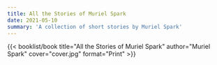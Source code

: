 ```yaml
---
title: All the Stories of Muriel Spark
date: 2021-05-10
summary: 'A collection of short stories by Muriel Spark'
---
```


{{< booklist/book
title="All the Stories of Muriel Spark"
author="Muriel Spark"
cover="cover.jpg"
format="Print" >}}

